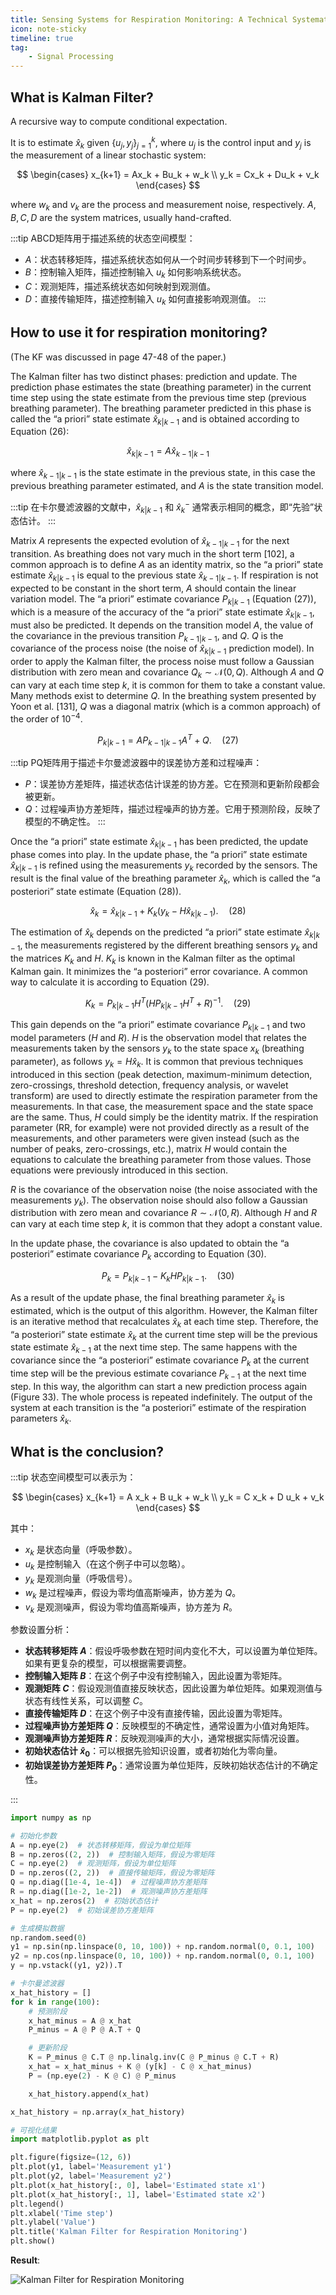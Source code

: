 ```yaml
---
title: Sensing Systems for Respiration Monitoring: A Technical Systematic Review
icon: note-sticky
timeline: true
tag:
    - Signal Processing
---
```


## What is Kalman Filter?

A recursive way to compute conditional expectation.

It is to estimate $\hat{x}_k$ given $\{u_j, y_j\}^k_{j=1}$, where $u_j$ is the control input and $y_j$ is the measurement of a linear stochastic system:

$$
\begin{cases}
x_{k+1} = Ax_k + Bu_k + w_k \\
y_k = Cx_k + Du_k + v_k
\end{cases}
$$

where $w_k$ and $v_k$ are the process and measurement noise, respectively. $A, B, C, D$ are the system matrices, usually hand-crafted.

:::tip
ABCD矩阵用于描述系统的状态空间模型：

- $A$：状态转移矩阵，描述系统状态如何从一个时间步转移到下一个时间步。
- $B$：控制输入矩阵，描述控制输入 $u_k$ 如何影响系统状态。
- $C$：观测矩阵，描述系统状态如何映射到观测值。
- $D$：直接传输矩阵，描述控制输入 $u_k$ 如何直接影响观测值。
:::

## How to use it for respiration monitoring?

(The KF was discussed in page 47-48 of the paper.)


The Kalman filter has two distinct phases: prediction and update. The prediction phase estimates the state (breathing parameter) in the current time step using the state estimate from the previous time step (previous breathing parameter). The breathing parameter predicted in this phase is called the “a priori” state estimate $\hat{x}_{k|k-1}$ and is obtained according to Equation (26):

$$
\hat{x}_{k|k-1} = A \hat{x}_{k-1|k-1}
$$

where $\hat{x}_{k-1|k-1}$ is the state estimate in the previous state, in this case the previous breathing parameter estimated, and $A$ is the state transition model. 

:::tip
在卡尔曼滤波器的文献中，$\hat{x}_{k|k-1}$ 和 $\hat{x}^{-}_k$ 通常表示相同的概念，即“先验”状态估计。
:::


Matrix $A$ represents the expected evolution of $\hat{x}_{k-1|k-1}$ for the next transition. As breathing does not vary much in the short term [102], a common approach is to define $A$ as an identity matrix, so the “a priori” state estimate $\hat{x}_{k|k-1}$ is equal to the previous state $\hat{x}_{k-1|k-1}$. If respiration is not expected to be constant in the short term, $A$ should contain the linear variation model. The “a priori” estimate covariance $P_{k|k-1}$ (Equation (27)), which is a measure of the accuracy of the “a priori” state estimate $\hat{x}_{k|k-1}$, must also be predicted. It depends on the transition model $A$, the value of the covariance in the previous transition $P_{k-1|k-1}$, and $Q$. $Q$ is the covariance of the process noise (the noise of $\hat{x}_{k|k-1}$ prediction model). In order to apply the Kalman filter, the process noise must follow a Gaussian distribution with zero mean and covariance $Q_k \sim \mathcal{N}(0, Q)$. Although $A$ and $Q$ can vary at each time step $k$, it is common for them to take a constant value. Many methods exist to determine $Q$. In the breathing system presented by Yoon et al. [131], $Q$ was a diagonal matrix (which is a common approach) of the order of $10^{-4}$.

$$
P_{k|k-1} = A P_{k-1|k-1} A^T + Q. \quad (27)
$$

:::tip
PQ矩阵用于描述卡尔曼滤波器中的误差协方差和过程噪声：

- $P$：误差协方差矩阵，描述状态估计误差的协方差。它在预测和更新阶段都会被更新。
- $Q$：过程噪声协方差矩阵，描述过程噪声的协方差。它用于预测阶段，反映了模型的不确定性。
:::

Once the “a priori” state estimate $\hat{x}_{k|k-1}$ has been predicted, the update phase comes into play. In the update phase, the “a priori” state estimate $\hat{x}_{k|k-1}$ is refined using the measurements $y_k$ recorded by the sensors. The result is the final value of the breathing parameter $\hat{x}_k$, which is called the “a posteriori” state estimate (Equation (28)).

$$
\hat{x}_k = \hat{x}_{k|k-1} + K_k (y_k - H \hat{x}_{k|k-1}). \quad (28)
$$

The estimation of $\hat{x}_k$ depends on the predicted “a priori” state estimate $\hat{x}_{k|k-1}$, the measurements registered by the different breathing sensors $y_k$ and the matrices $K_k$ and $H$. $K_k$ is known in the Kalman filter as the optimal Kalman gain. It minimizes the “a posteriori” error covariance. A common way to calculate it is according to Equation (29).

$$
K_k = P_{k|k-1} H^T (H P_{k|k-1} H^T + R)^{-1}. \quad (29)
$$

This gain depends on the “a priori” estimate covariance $P_{k|k-1}$ and two model parameters ($H$ and $R$). $H$ is the observation model that relates the measurements taken by the sensors $y_k$ to the state space $x_k$ (breathing parameter), as follows $y_k = H \hat{x}_k$. It is common that previous techniques introduced in this section (peak detection, maximum-minimum detection, zero-crossings, threshold detection, frequency analysis, or wavelet transform) are used to directly estimate the respiration parameter from the measurements. In that case, the measurement space and the state space are the same. Thus, $H$ could simply be the identity matrix. If the respiration parameter (RR, for example) were not provided directly as a result of the measurements, and other parameters were given instead (such as the number of peaks, zero-crossings, etc.), matrix $H$ would contain the equations to calculate the breathing parameter from those values. Those equations were previously introduced in this section. 

$R$ is the covariance of the observation noise (the noise associated with the measurements $y_k$). The observation noise should also follow a Gaussian distribution with zero mean and covariance $R \sim \mathcal{N}(0, R)$. Although $H$ and $R$ can vary at each time step $k$, it is common that they adopt a constant value. 

In the update phase, the covariance is also updated to obtain the “a posteriori” estimate covariance $P_k$ according to Equation (30).

$$
P_k = P_{k|k-1} - K_k H P_{k|k-1}. \quad (30)
$$

As a result of the update phase, the final breathing parameter $\hat{x}_k$ is estimated, which is the output of this algorithm. However, the Kalman filter is an iterative method that recalculates $\hat{x}_k$ at each time step. Therefore, the “a posteriori” state estimate $\hat{x}_k$ at the current time step will be the previous state estimate $\hat{x}_{k-1}$ at the next time step. The same happens with the covariance since the “a posteriori” estimate covariance $P_k$ at the current time step will be the previous estimate covariance $P_{k-1}$ at the next time step. In this way, the algorithm can start a new prediction process again (Figure 33). The whole process is repeated indefinitely. The output of the system at each transition is the “a posteriori” estimate of the respiration parameters $\hat{x}_k$.

## What is the conclusion?

:::tip
状态空间模型可以表示为：

$$
\begin{cases}
x_{k+1} = A x_k + B u_k + w_k \\
y_k = C x_k + D u_k + v_k
\end{cases}
$$

其中：

- $x_k$ 是状态向量（呼吸参数）。
- $u_k$ 是控制输入（在这个例子中可以忽略）。
- $y_k$ 是观测向量（呼吸信号）。
- $w_k$ 是过程噪声，假设为零均值高斯噪声，协方差为 $Q$。
- $v_k$ 是观测噪声，假设为零均值高斯噪声，协方差为 $R$。

参数设置分析：

- **状态转移矩阵 $A$**：假设呼吸参数在短时间内变化不大，可以设置为单位矩阵。如果有更复杂的模型，可以根据需要调整。
- **控制输入矩阵 $B$**：在这个例子中没有控制输入，因此设置为零矩阵。
- **观测矩阵 $C$**：假设观测值直接反映状态，因此设置为单位矩阵。如果观测值与状态有线性关系，可以调整 $C$。
- **直接传输矩阵 $D$**：在这个例子中没有直接传输，因此设置为零矩阵。
- **过程噪声协方差矩阵 $Q$**：反映模型的不确定性，通常设置为小值对角矩阵。
- **观测噪声协方差矩阵 $R$**：反映观测噪声的大小，通常根据实际情况设置。
- **初始状态估计 $\hat{x}_0$**：可以根据先验知识设置，或者初始化为零向量。
- **初始误差协方差矩阵 $P_0$**：通常设置为单位矩阵，反映初始状态估计的不确定性。

:::

```python
import numpy as np

# 初始化参数
A = np.eye(2)  # 状态转移矩阵，假设为单位矩阵
B = np.zeros((2, 2))  # 控制输入矩阵，假设为零矩阵
C = np.eye(2)  # 观测矩阵，假设为单位矩阵
D = np.zeros((2, 2))  # 直接传输矩阵，假设为零矩阵
Q = np.diag([1e-4, 1e-4])  # 过程噪声协方差矩阵
R = np.diag([1e-2, 1e-2])  # 观测噪声协方差矩阵
x_hat = np.zeros(2)  # 初始状态估计
P = np.eye(2)  # 初始误差协方差矩阵

# 生成模拟数据
np.random.seed(0)
y1 = np.sin(np.linspace(0, 10, 100)) + np.random.normal(0, 0.1, 100)
y2 = np.cos(np.linspace(0, 10, 100)) + np.random.normal(0, 0.1, 100)
y = np.vstack((y1, y2)).T

# 卡尔曼滤波器
x_hat_history = []
for k in range(100):
    # 预测阶段
    x_hat_minus = A @ x_hat
    P_minus = A @ P @ A.T + Q

    # 更新阶段
    K = P_minus @ C.T @ np.linalg.inv(C @ P_minus @ C.T + R)
    x_hat = x_hat_minus + K @ (y[k] - C @ x_hat_minus)
    P = (np.eye(2) - K @ C) @ P_minus

    x_hat_history.append(x_hat)

x_hat_history = np.array(x_hat_history)

# 可视化结果
import matplotlib.pyplot as plt

plt.figure(figsize=(12, 6))
plt.plot(y1, label='Measurement y1')
plt.plot(y2, label='Measurement y2')
plt.plot(x_hat_history[:, 0], label='Estimated state x1')
plt.plot(x_hat_history[:, 1], label='Estimated state x2')
plt.legend()
plt.xlabel('Time step')
plt.ylabel('Value')
plt.title('Kalman Filter for Respiration Monitoring')
plt.show()
```

**Result**:

![Kalman Filter for Respiration Monitoring](/kalmanfilter.png)